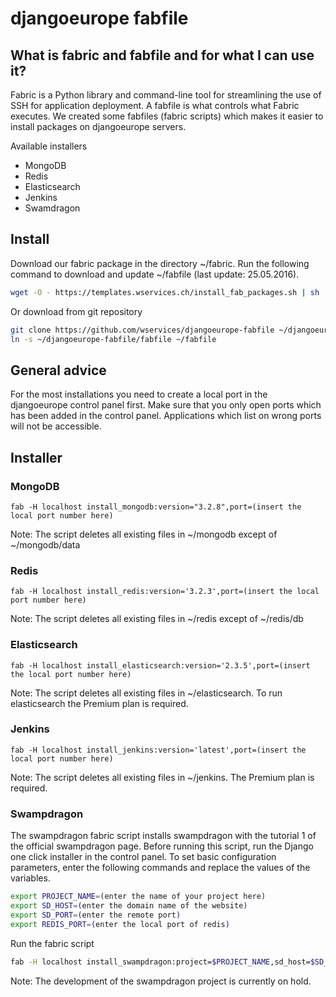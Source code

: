 # djangoeurope fabfile

## What is fabric and fabfile and for what I can use it?
Fabric is a Python library and command-line tool for streamlining the use of SSH for application deployment. 
A fabfile is what controls what Fabric executes.
We created some fabfiles (fabric scripts) which makes it easier to install packages on djangoeurope servers.

Available installers

* MongoDB
* Redis
* Elasticsearch
* Jenkins
* Swamdragon


## Install
Download our fabric package in the directory ~/fabric.
Run the following command to download and update ~/fabfile (last update: 25.05.2016).
``` bash
wget -O - https://templates.wservices.ch/install_fab_packages.sh | sh
```

Or download from git repository
``` bash
git clone https://github.com/wservices/djangoeurope-fabfile ~/djangoeurope-fabfile
ln -s ~/djangoeurope-fabfile/fabfile ~/fabfile
```


## General advice
For the most installations you need to create a local port in the djangoeurope control panel first. Make sure that you only open ports which has been added in the control panel. Applications which list on wrong ports will not be accessible.


## Installer
### MongoDB
    fab -H localhost install_mongodb:version="3.2.8",port=(insert the local port number here)

Note: The script deletes all existing files in ~/mongodb except of ~/mongodb/data


### Redis
    fab -H localhost install_redis:version='3.2.3',port=(insert the local port number here)

Note: The script deletes all existing files in ~/redis except of ~/redis/db


### Elasticsearch
    fab -H localhost install_elasticsearch:version='2.3.5',port=(insert the local port number here)

Note: The script deletes all existing files in ~/elasticsearch. To run elasticsearch the Premium plan is required.


### Jenkins
    fab -H localhost install_jenkins:version='latest',port=(insert the local port number here)

Note: The script deletes all existing files in ~/jenkins. The Premium plan is required.


### Swampdragon
The swampdragon fabric script installs swampdragon with the tutorial 1 of the official swampdragon page. Before running this script, run the Django one click installer in the control panel.
To set basic configuration parameters, enter the following commands and replace the values of the variables.
``` bash
export PROJECT_NAME=(enter the name of your project here)
export SD_HOST=(enter the domain name of the website)
export SD_PORT=(enter the remote port)
export REDIS_PORT=(enter the local port of redis)
```

Run the fabric script
``` bash
fab -H localhost install_swampdragon:project=$PROJECT_NAME,sd_host=$SD_HOST,sd_port=$SD_PORT,redis_port=$REDIS_PORT
```

Note: The development of the swampdragon project is currently on hold.
